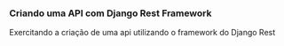 ### Criando uma API com Django Rest Framework

Exercitando a criação de uma api utilizando o framework do Django Rest
